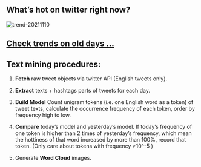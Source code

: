 ## What’s hot on twitter right now?

![trend-20211110][wordcloud]

[wordcloud]: https://raw.githubusercontent.com/xdqc/tweet-trend-everyday/master/word-cloud/trend-20211110.png?token=AF5V4P7ADR6KQBZ4CEDTNIK6AXRMU "trend-20211110"

## [Check trends on old days ...](https://github.com/xdqc/tweet-trend-everyday/tree/master/word-cloud)

## Text mining procedures:

1. **Fetch** raw tweet objects via twitter API (English tweets only).

2. **Extract** texts + hashtags parts of tweets for each day.

3. **Build Model** Count unigram tokens (i.e. one English word as a token) of tweet texts, calculate the occurrence frequency of each token, order by frequency high to low.

4. **Compare** today’s model and yesterday’s model. If today’s frequency of one token is higher than 2 times of yesterday’s frequency, which mean the hottiness of that word increased by more than 100%, record that token. (Only care about tokens with frequency >10^-5 )

5. Generate **Word Cloud** images.
